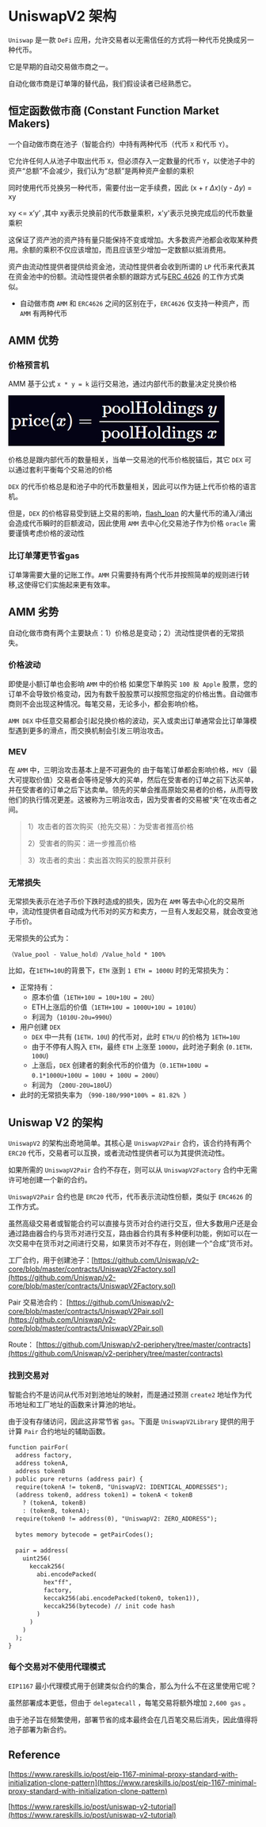 # UniswapV2 架构
`Uniswap` 是一款 `DeFi` 应用，允许交易者以无需信任的方式将一种代币兑换成另一种代币。

它是早期的自动交易做市商之一。

自动化做市商是订单簿的替代品，我们假设读者已经熟悉它。

## 恒定函数做市商 (Constant Function Market Makers)
一个自动做市商在池子（智能合约）中持有两种代币（代币 `X` 和代币 `Y`）。

它允许任何人从池子中取出代币 `X`，但必须存入一定数量的代币 `Y`，以使池子中的资产“总额”不会减少，我们认为“总额”是两种资产金额的乘积

同时使用代币兑换另一种代币，需要付出一定手续费，因此 (x + r $\Delta x$)(y - $\Delta y$)  = xy

xy <= x’y’ ,其中 xy表示兑换前的代币数量乘积，x'y'表示兑换完成后的代币数量乘积

这保证了资产池的资产持有量只能保持不变或增加。大多数资产池都会收取某种费用。余额的乘积不仅应该增加，而且应该至少增加一定数额以抵消费用。

资产由流动性提供者提供给资金池，流动性提供者会收到所谓的 `LP` 代币来代表其在资金池中的份额。流动性提供者余额的跟踪方式与[ERC 4626](../background/TokenVaults.md) 的工作方式类似。
- 自动做市商 `AMM` 和 `ERC4626` 之间的区别在于，`ERC4626` 仅支持一种资产，而 `AMM` 有两种代币

## AMM 优势
### 价格预言机
AMM 基于公式 `x * y = k` 运行交易池，通过内部代币的数量决定兑换价格

![](images/token_price1.png)

价格总是跟内部代币的数量相关，当单一交易池的代币价格脱锚后，其它 `DEX` 可以通过套利平衡每个交易池的价格

`DEX` 的代币价格总是和池子中的代币数量相关，因此可以作为链上代币价格的语言机。

但是，`DEX` 的价格容易受到链上交易的影响，[flash_loan](../background/Flashloan.md) 的大量代币的涌入/涌出 会造成代币瞬时的巨额波动，因此使用 `AMM` 去中心化交易池子作为价格 `oracle` 需要谨慎考虑价格的波动性

### 比订单薄更节省gas
订单簿需要大量的记账工作。`AMM` 只需要持有两个代币并按照简单的规则进行转移,这使得它们实施起来更有效率。

## AMM 劣势
自动化做市商有两个主要缺点：1）价格总是变动；2）流动性提供者的无常损失。
### 价格波动
即使是小额订单也会影响 `AMM` 中的价格
如果您下单购买 `100 股 Apple` 股票，您的订单不会导致价格变动，因为有数千股股票可以按照您指定的价格出售。自动做市商则不会出现这种情况。每笔交易，无论多小，都会影响价格。

`AMM DEX` 中任意交易都会引起兑换价格的波动，买入或卖出订单通常会比订单簿模型遇到更多的滑点，而交换机制会引发三明治攻击。

### MEV 
在 `AMM` 中，三明治攻击基本上是不可避免的
由于每笔订单都会影响价格，`MEV`（最大可提取价值）交易者会等待足够大的买单，然后在受害者的订单之前下达买单，并在受害者的订单之后下达卖单。领先的买单会推高原始交易者的价格，从而导致他们的执行情况更差。这被称为三明治攻击，因为受害者的交易被“夹”在攻击者之间。

> 1）攻击者的首次购买（抢先交易）：为受害者推高价格 
> 
> 2）受害者的购买：进一步推高价格
> 
> 3）攻击者的卖出：卖出首次购买的股票并获利

### 无常损失
无常损失表示在池子币价下跌时造成的损失，因为在 `AMM` 等去中心化的交易所中，流动性提供者自动成为代币对的买方和卖方，一旦有人发起交易，就会改变池子币价。

无常损失的公式为：

`（Value_pool - Value_hold）/Value_hold * 100%`

比如，在` 1ETH=10U `的背景下，`ETH` 涨到 `1 ETH = 1000U` 时的无常损失为：
- 正常持有：
  - 原本价值（`1ETH+10U = 10U+10U = 20U`）
  - ETH上涨后的价值（`1ETH+10U = 1000U+10U = 1010U`）
  - 利润为（`1010U-20u=990U`）
- 用户创建 `DEX`
  - `DEX` 中一共有 (`1ETH，10U`) 的代币对，此时 `ETH/U` 的价格为 `1ETH=10U`
  - 由于不停有人购入 `ETH`，最终 `ETH` 上涨至 `1000U`，此时池子剩余 (`0.1ETH，100U`)
  - 上涨后，`DEX` 创建者的剩余代币的价值为（`0.1ETH+100U = 0.1*1000U+100U = 100U + 100U = 200U`）
  - 利润为 （`200U-20U=180`U）
- 此时的无常损失率为 （`990-180/990*100% = 81.82% `）

## Uniswap V2 的架构
`UniswapV2` 的架构出奇地简单。其核心是 `UniswapV2Pair` 合约，该合约持有两个 `ERC20` 代币，交易者可以互换，或者流动性提供者可以为其提供流动性。

如果所需的 `UniswapV2Pair` 合约不存在，则可以从 `UniswapV2Factory` 合约中无需许可地创建一个新的合约。

`UniswapV2Pair` 合约也是 `ERC20` 代币，代币表示流动性份额，类似于 `ERC4626` 的工作方式。

虽然高级交易者或智能合约可以直接与货币对合约进行交互，但大多数用户还是会通过路由器合约与货币对进行交互，路由器合约具有多种便利功能，例如可以在一次交易中在货币对之间进行交易，如果货币对不存在，则创建一个“合成”货币对。

工厂合约，用于创建池子：[https://github.com/Uniswap/v2-core/blob/master/contracts/UniswapV2Factory.sol](https://github.com/Uniswap/v2-core/blob/master/contracts/UniswapV2Factory.sol)

Pair 交易池合约： [https://github.com/Uniswap/v2-core/blob/master/contracts/UniswapV2Pair.sol](https://github.com/Uniswap/v2-core/blob/master/contracts/UniswapV2Pair.sol)

Route： [https://github.com/Uniswap/v2-periphery/tree/master/contracts](https://github.com/Uniswap/v2-periphery/tree/master/contracts)

### 找到交易对
智能合约不是访问从代币对到池地址的映射，而是通过预测 `create2` 地址作为代币地址和工厂地址的函数来计算池的地址。

由于没有存储访问，因此这非常节省 `gas`。下面是 `UniswapV2Library` 提供的用于计算 `Pair` 合约地址的辅助函数。

```solidity
function pairFor(
  address factory,
  address tokenA,
  address tokenB
) public pure returns (address pair) {
  require(tokenA != tokenB, "UniswapV2: IDENTICAL_ADDRESSES");
  (address token0, address token1) = tokenA < tokenB
    ? (tokenA, tokenB)
    : (tokenB, tokenA);
  require(token0 != address(0), "UniswapV2: ZERO_ADDRESS");

  bytes memory bytecode = getPairCodes();

  pair = address(
    uint256(
      keccak256(
        abi.encodePacked(
          hex"ff",
          factory,
          keccak256(abi.encodePacked(token0, token1)),
          keccak256(bytecode) // init code hash
        )
      )
    )
  );
}
```

### 每个交易对不使用代理模式
`EIP1167` 最小代理模式用于创建类似合约的集合，那么为什么不在这里使用它呢？

虽然部署成本更低，但由于 `delegatecall` ，每笔交易将额外增加 `2,600 gas` 。

由于池子旨在频繁使用，部署节省的成本最终会在几百笔交易后消失，因此值得将池子部署为新合约。

## Reference
[https://www.rareskills.io/post/eip-1167-minimal-proxy-standard-with-initialization-clone-pattern](https://www.rareskills.io/post/eip-1167-minimal-proxy-standard-with-initialization-clone-pattern)

[https://www.rareskills.io/post/uniswap-v2-tutorial](https://www.rareskills.io/post/uniswap-v2-tutorial)